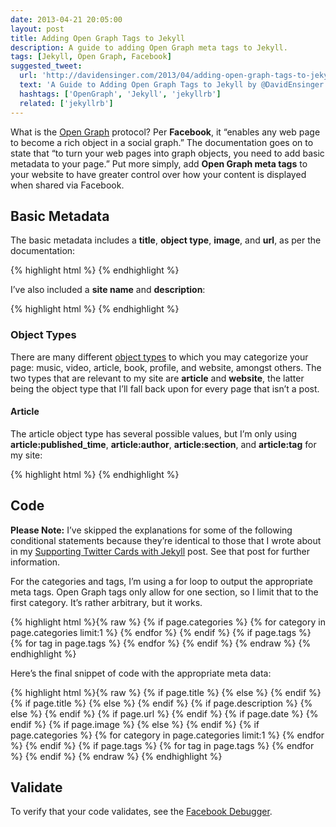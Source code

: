 ```yaml
---
date: 2013-04-21 20:05:00
layout: post
title: Adding Open Graph Tags to Jekyll
description: A guide to adding Open Graph meta tags to Jekyll.
tags: [Jekyll, Open Graph, Facebook]
suggested_tweet:
  url: 'http://davidensinger.com/2013/04/adding-open-graph-tags-to-jekyll/'
  text: 'A Guide to Adding Open Graph Tags to Jekyll by @DavidEnsinger'
  hashtags: ['OpenGraph', 'Jekyll', 'jekyllrb']
  related: ['jekyllrb']
---
```


What is the [Open Graph](http://ogp.me/) protocol? Per **Facebook**, it “enables any web page to become a rich object in a social graph.” The documentation goes on to state that “to turn your web pages into graph objects, you need to add basic metadata to your page.” Put more simply, add **Open Graph meta tags** to your website to have greater control over how your content is displayed when shared via Facebook.

## Basic Metadata

The basic metadata includes a **title**, **object type**, **image**, and **url**, as per the documentation:

{% highlight html %}
<meta content="Title" property="og:title">
<meta content="Type" property="og:type">
<meta content="Image" property="og:image">
<meta content="URL" property="og:url">
{% endhighlight %}

I’ve also included a **site name** and **description**:

{% highlight html %}
<meta content="Site Name" property="og:site_name">
<meta content="Description" property="og:description">
{% endhighlight %}

### Object Types

There are many different [object types](http://ogp.me/#types) to which you may categorize your page: music, video, article, book, profile, and website, amongst others. The two types that are relevant to my site are **article** and **website**, the latter being the object type that I’ll fall back upon for every page that isn’t a post.

#### Article

The article object type has several possible values, but I’m only using **article:published_time**, **article:author**, **article:section**, and **article:tag** for my site:

{% highlight html %}
<meta content="Time" property="article:published_time">
<meta content="Author" property="article:author">
<meta content="Category" property="article:section">
<meta content="Tag" property="article:tag">
{% endhighlight %}

## Code

<div class="yellow-box">
  <p><strong>Please Note:</strong> I’ve skipped the explanations for some of the following conditional statements because they’re identical to those that I wrote about in my <a href="http://davidensinger.com/2013/04/supporting-twitter-cards-with-jekyll/">Supporting Twitter Cards with Jekyll</a> post. See that post for further information.</p>
</div>

For the categories and tags, I’m using a for loop to output the appropriate meta tags. Open Graph tags only allow for one section, so I limit that to the first category. It’s rather arbitrary, but it works.

{% highlight html %}{% raw %}
{% if page.categories %}
  {% for category in page.categories limit:1 %}
  <meta content="{{ category }}" property="article:section">
  {% endfor %}
{% endif %}
{% if page.tags %}
  {% for tag in page.tags %}
  <meta content="{{ tag }}" property="article:tag">
  {% endfor %}
{% endif %}
{% endraw %}
{% endhighlight %}

Here’s the final snippet of code with the appropriate meta data:

{% highlight html %}{% raw %}
<meta content="{{ site.title }}" property="og:site_name">
{% if page.title %}
  <meta content="{{ page.title }}" property="og:title">
{% else %}
  <meta content="{{ site.title }}" property="og:title">
{% endif %}
{% if page.title %}
  <meta content="article" property="og:type">
{% else %}
  <meta content="website" property="og:type">
{% endif %}
{% if page.description %}
  <meta content="{{ page.description }}" property="og:description">
{% else %}
  <meta content="{{ site.description }}" property="og:description">
{% endif %}
{% if page.url %}
  <meta content="{{ site.url }}{{ page.url }}" property="og:url">
{% endif %}
{% if page.date %}
  <meta content="{{ page.date | date_to_xmlschema }}" property="article:published_time">
  <meta content="{{ site.url }}/about/" property="article:author">
{% endif %}
{% if page.image %}
  <meta content="{{ site.url }}/img/posts/{{ page.image }}" property="og:image">
{% else %}
  <meta content="{{ site.url }}/img/logo-high-resolution.png" property="og:image">
{% endif %}
{% if page.categories %}
  {% for category in page.categories limit:1 %}
  <meta content="{{ category }}" property="article:section">
  {% endfor %}
{% endif %}
{% if page.tags %}
  {% for tag in page.tags %}
  <meta content="{{ tag }}" property="article:tag">
  {% endfor %}
{% endif %}
{% endraw %}
{% endhighlight %}

## Validate

To verify that your code validates, see the [Facebook Debugger](https://developers.facebook.com/tools/debug).
